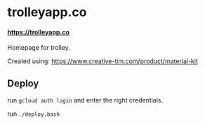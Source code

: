 # trolleyapp.co
#### https://trolleyapp.co

Homepage for trolley.

Created using: https://www.creative-tim.com/product/material-kit

## Deploy
run `gcloud auth login` and enter the right credentials.

run `./deploy.bash`
